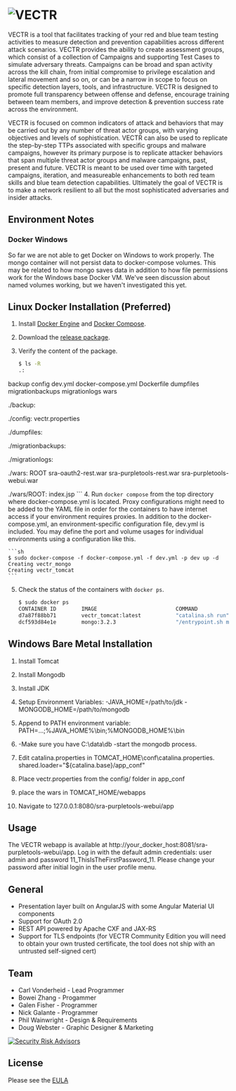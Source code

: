 # ![VECTR](media/vectr-logo-small.png)

VECTR is a tool that facilitates tracking of your red and blue team testing activities to measure detection and prevention capabilities across different attack scenarios.  VECTR provides the ability to create assessment groups, which consist of a collection of Campaigns and supporting Test Cases to simulate adversary threats.  Campaigns can be broad and span activity across the kill chain, from initial compromise to privilege escalation and lateral movement and so on, or can be a narrow in scope to focus on specific detection layers, tools, and infrastructure.  VECTR is designed to promote full transparency between offense and defense, encourage training between team members, and improve detection & prevention success rate across the environment.   

VECTR is focused on common indicators of attack and behaviors that may be carried out by any number of threat actor groups, with varying objectives and levels of sophistication.  VECTR can also be used to replicate the step-by-step TTPs associated with specific groups and malware campaigns, however its primary purpose is to replicate attacker behaviors that span multiple threat actor groups and malware campaigns, past, present and future.  VECTR is meant to be used over time with targeted campaigns, iteration, and measureable enhancements to both red team skills and blue team detection capabilities.  Ultimately the goal of VECTR is to make a network resilient to all but the most sophisticated adversaries and insider attacks.

## Environment Notes

### Docker Windows

So far we are not able to get Docker on Windows to work properly.  The mongo container will not persist data to docker-compose volumes.  This may be related to how mongo saves data in addition to how file permissions work for the Windows base Docker VM.  We've seen discussion about named volumes working, but we haven't investigated this yet.

## Linux Docker Installation (Preferred)

1. Install [Docker Engine](https://docs.docker.com/engine/installation/) and [Docker Compose](https://docs.docker.com/compose/install/).
2. Download the [release package](https://github.com/SecurityRiskAdvisors/VECTR/releases/latest).
3. Verify the content of the package.
	
	```sh
	$ ls -R
	.:
backup  config  dev.yml  docker-compose.yml  Dockerfile  dumpfiles  migrationbackups  migrationlogs    wars 

./backup:

./config:
vectr.properties

./dumpfiles:

./migrationbackups:

./migrationlogs:

./wars:
ROOT  sra-oauth2-rest.war  sra-purpletools-rest.war  sra-purpletools-webui.war

./wars/ROOT:
index.jsp 
	```
4. Run `docker compose` from the top directory where docker-compose.yml is located. Proxy configurations might need to be added to the YAML file in order for the containers to have internet access if your environment requires proxies. In addition to the docker-compose.yml, an environment-specific configuration file, dev.yml is included. You may define the port and volume usages for individual environments using a configuration like this.

	```sh
	$ sudo docker-compose -f docker-compose.yml -f dev.yml -p dev up -d
	Creating vectr_mongo
	Creating vectr_tomcat
	```
	
5. Check the status of the containers with `docker ps`.

	```sh
	$ sudo docker ps
	CONTAINER ID        IMAGE                         COMMAND                  CREATED             STATUS              PORTS                                            NAMES
	d7a87f88bb71        vectr_tomcat:latest           "catalina.sh run"        4 seconds ago       Up 2 seconds        0.0.0.0:8080->8080/tcp                           vectr_tomcat
	dcf593d84e1e        mongo:3.2.3                   "/entrypoint.sh mongo"   5 seconds ago       Up 4 seconds        0.0.0.0:27017->27017/tcp                         vectr_mongo
	```

## Windows Bare Metal Installation	

1.  Install Tomcat 
2.  Install Mongodb
3.  Install JDK
4.  Setup Environment Variables:
              -JAVA_HOME=/path/to/jdk
              -MONGODB_HOME=/path/to/mongodb
              
5.  Append to PATH environment variable:
              PATH=...;%JAVA_HOME%\bin;%MONGODB_HOME%\bin
              
6.  -Make sure you have C:\data\db 
              -start the mongodb process.  
			  
7.	Edit catalina.properties in TOMCAT_HOME\conf\catalina.properties. 
			  shared.loader="${catalina.base}/app_conf" 
 
8.	Place vectr.properties from the config/ folder in app_conf

9.  place the wars in TOMCAT_HOME/webapps

10.  Navigate to 127.0.0.1:8080/sra-purpletools-webui/app
	
## Usage

The VECTR webapp is available at http://your_docker_host:8081/sra-purpletools-webui/app. Log in with the default admin credentials: user admin and password 11_ThisIsTheFirstPassword_11.  Please change your password after initial login in the user profile menu.

<!-- [![Dply](https://dply.co/b.svg)](https://dply.co/b/OynYEP3G)
*Note: Server initialization on dply.co can take up to 10 minutes* -->

## General

* Presentation layer built on AngularJS with some Angular Material UI components
* Support for OAuth 2.0
* REST API powered by Apache CXF and JAX-RS
* Support for TLS endpoints (for VECTR Community Edition you will need to obtain your own trusted certificate, the tool does not ship with an untrusted self-signed cert)

## Team

* Carl Vonderheid - Lead Programmer
* Bowei Zhang - Progammer
* Galen Fisher - Programmer
* Nick Galante - Programmer
* Phil Wainwright - Design & Requirements
* Doug Webster - Graphic Designer & Marketing

[![Security Risk Advisors](media/SRA-logo-primary-small.png)](https://securityriskadvisors.com)

## License

Please see the [EULA](./VECTR%20End%20User%20License%20Agreement.pdf)
